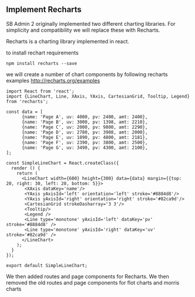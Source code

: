 ## Implement Recharts

SB Admin 2 originally implemented two different charting libraries.
For simplicity and compatibility we will replace these with Recharts.

Recharts is a charting library implemented in react.

to install rechart requirements
```
npm install recharts --save
```

we will create a number of chart components by following recharts examples
http://recharts.org/examples

```
import React from 'react';
import {LineChart, Line, XAxis, YAxis, CartesianGrid, Tooltip, Legend} from 'recharts';

const data = [
      {name: 'Page A', uv: 4000, pv: 2400, amt: 2400},
      {name: 'Page B', uv: 3000, pv: 1398, amt: 2210},
      {name: 'Page C', uv: 2000, pv: 9800, amt: 2290},
      {name: 'Page D', uv: 2780, pv: 3908, amt: 2000},
      {name: 'Page E', uv: 1890, pv: 4800, amt: 2181},
      {name: 'Page F', uv: 2390, pv: 3800, amt: 2500},
      {name: 'Page G', uv: 3490, pv: 4300, amt: 2100},
];

const SimpleLineChart = React.createClass({
  render () {
    return (
      <LineChart width={600} height={300} data={data} margin={{top: 20, right: 30, left: 20, bottom: 5}}>
       <XAxis dataKey='name'/>
       <YAxis yAxisId='left' orientation='left' stroke='#8884d8'/>
       <YAxis yAxisId='right' orientation='right' stroke='#82ca9d'/>
       <CartesianGrid strokeDasharray='3 3'/>
       <Tooltip/>
       <Legend />
       <Line type='monotone' yAxisId='left' dataKey='pv' stroke='#8884d8' />
       <Line type='monotone' yAxisId='right' dataKey='uv' stroke='#82ca9d' />
      </LineChart>
    );
  }
});

export default SimpleLineChart;
```

We then added routes and page components for Recharts.
We then removed the old routes and page components for flot charts and morris charts
